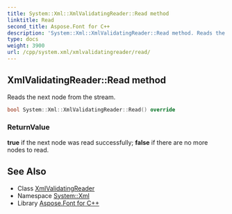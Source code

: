 ```yaml
---
title: System::Xml::XmlValidatingReader::Read method
linktitle: Read
second_title: Aspose.Font for C++
description: 'System::Xml::XmlValidatingReader::Read method. Reads the next node from the stream in C++.'
type: docs
weight: 3900
url: /cpp/system.xml/xmlvalidatingreader/read/
---
```

## XmlValidatingReader::Read method


Reads the next node from the stream.

```cpp
bool System::Xml::XmlValidatingReader::Read() override
```


### ReturnValue

**true** if the next node was read successfully; **false** if there are no more nodes to read.

## See Also

* Class [XmlValidatingReader](../)
* Namespace [System::Xml](../../)
* Library [Aspose.Font for C++](../../../)
